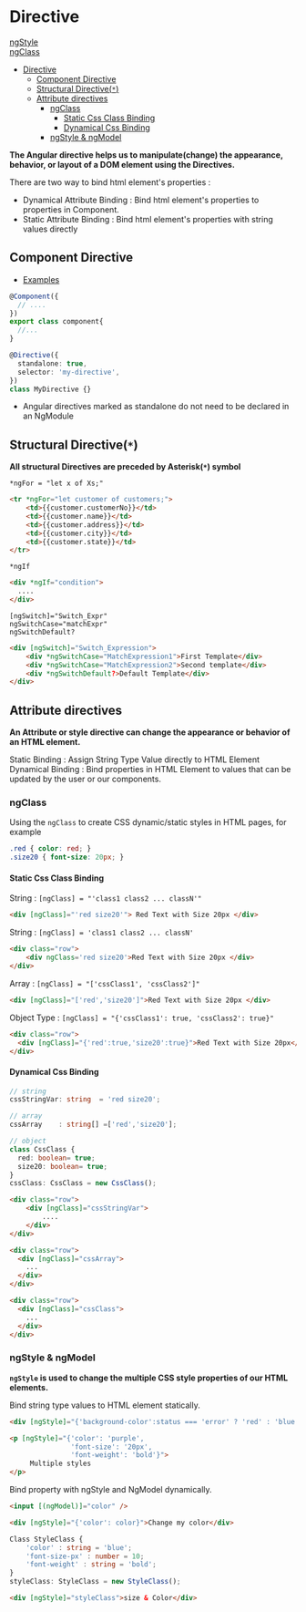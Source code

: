 # Directive

[ngStyle](https://www.tektutorialshub.com/angular/angular-ngstyle-directive/)  
[ngClass](https://www.tektutorialshub.com/angular/angular-ngclass-directive/)  

- [Directive](#directive)
  - [Component Directive](#component-directive)
  - [Structural Directive(`*`)](#structural-directive)
  - [Attribute directives](#attribute-directives)
    - [ngClass](#ngclass)
      - [Static Css Class Binding](#static-css-class-binding)
      - [Dynamical Css Binding](#dynamical-css-binding)
    - [ngStyle & ngModel](#ngstyle--ngmodel)

**The Angular directive helps us to manipulate(change) the appearance, behavior, or layout of a DOM element using the Directives.**

There are two way to bind html element's properties :   
- Dynamical Attribute Binding : Bind html element's properties to properties in Component.  
- Static Attribute Binding : Bind html element's properties with string values directly


## Component Directive 

- [Examples](https://angular.io/api/core/Directive)

```typescript
@Component({
  // ....
})
export class component{
  //...
}

@Directive({
  standalone: true,
  selector: 'my-directive',
})
class MyDirective {}
```
- Angular directives marked as standalone do not need to be declared in an NgModule

## Structural Directive(`*`)

**All structural Directives are preceded by Asterisk(`*`) symbol**

`*ngFor = "let x of Xs;"`
```html
<tr *ngFor="let customer of customers;">
    <td>{{customer.customerNo}}</td>
    <td>{{customer.name}}</td>
    <td>{{customer.address}}</td>
    <td>{{customer.city}}</td>
    <td>{{customer.state}}</td>
</tr>
```

`*ngIf`
```html
<div *ngIf="condition"> 
  ....
</div>
```

`[ngSwitch]="Switch_Expr"`   
`ngSwitchCase="matchExpr"`   
`ngSwitchDefault?`   
```html
<div [ngSwitch]="Switch_Expression"> 
    <div *ngSwitchCase="MatchExpression1">First Template</div>
    <div *ngSwitchCase="MatchExpression2">Second template</div> 
    <div *ngSwitchDefault?>Default Template</div>
</div>
```


## Attribute directives

**An Attribute or style directive can change the appearance or behavior of an HTML element.**

Static Binding : Assign String Type Value directly to HTML Element    
Dynamical Binding : Bind properties in HTML Element to values that can be updated by the user or our components.   

### ngClass

Using the `ngClass` to create CSS dynamic/static styles in HTML pages, for example 
```css
.red { color: red; }
.size20 { font-size: 20px; }
```

#### Static Css Class Binding

String : `[ngClass] = "'class1 class2 ... classN'"`
```html
<div [ngClass]="'red size20'"> Red Text with Size 20px </div>
```

String : `[ngClass] = 'class1 class2 ... classN'`
```html
<div class="row">     
    <div ngClass='red size20'>Red Text with Size 20px </div> 
</div>
```

Array : `[ngClass] = "['cssClass1', 'cssClass2']"`
```html
<div [ngClass]="['red','size20']">Red Text with Size 20px </div>
```

Object Type : `[ngClass] = "{'cssClass1': true, 'cssClass2': true}"`
```html
<div class="row">     
  <div [ngClass]="{'red':true,'size20':true}">Red Text with Size 20px</div>
</div>
```

#### Dynamical Css Binding
```typescript
// string 
cssStringVar: string  = 'red size20';

// array
cssArray    : string[] =['red','size20']; 

// object
class CssClass {
  red: boolean= true;
  size20: boolean= true; 
}
cssClass: CssClass = new CssClass();
```
```html
<div class="row">     
    <div [ngClass]="cssStringVar">
        ....
    </div> 
</div>

<div class="row">
  <div [ngClass]="cssArray">
    ...
  </div>
</div>

<div class="row">     
  <div [ngClass]="cssClass"> 
    ...
  </div> 
</div>
```

### ngStyle & ngModel

**`ngStyle` is used to change the multiple CSS style properties of our HTML elements.**


Bind string type values to HTML element statically.
```html
<div [ngStyle]="{'background-color':status === 'error' ? 'red' : 'blue' }"></<div>

<p [ngStyle]="{'color': 'purple',
               'font-size': '20px',
               'font-weight': 'bold'}">
     Multiple styles
</p>
```


Bind property with ngStyle and NgModel dynamically.
```html
<input [(ngModel)]="color" /> 

<div [ngStyle]="{'color': color}">Change my color</div>
```
 

```typescript
Class StyleClass {
    'color' : string = 'blue';
    'font-size-px' : number = 10;
    'font-weight' : string = 'bold';
}
styleClass: StyleClass = new StyleClass();
```
```html
<div [ngStyle]="styleClass">size & Color</div>
```